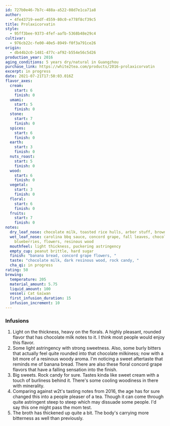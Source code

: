 ```yaml
---
id: 727b0e46-7b7c-488a-a522-08d7e1ca71a8
author:
  - 4fe43719-eedf-4559-80c0-e778f8cf39c5
title: Prolaxicorvatin
style:
  - 95ff3bee-9373-4fef-aafb-5368b48e29c4
cultivar:
  - 976cb22c-fe00-40e5-8949-f0f3a791ce26
origin:
  - db44b2c0-1481-477c-af92-b554e56c5d26
production_year: 2016
aging_conditions: 5 years dry/natural in Guangzhou
purchase_link: https://white2tea.com/products/2016-prolaxicorvatin
excerpt: in progress
date: 2021-07-21T17:50:03.016Z
flavor_axes:
  cream:
    start: 6
    finish: 0
  umami:
    start: 5
    finish: 0
  stone:
    start: 7
    finish: 0
  spices:
    start: 6
    finish: 0
  earth:
    start: 3
    finish: 0
  nuts_roast:
    start: 5
    finish: 0
  wood:
    start: 6
    finish: 0
  vegetal:
    start: 3
    finish: 0
  floral:
    start: 6
    finish: 0
  fruits:
    start: 7
    finish: 0
notes:
  dry_leaf_nose: chocolate milk, toasted rice hulls, arbor stuff, brown sugar
  wet_leaf_nose: carolina bbq sauce, concord grape, fall leaves, chocolate covered
    blueberries, flowers, resinous wood
  mouthfeel: light thickness, puckering astringency
  empty_cup: peanut brittle, hard sugar
  finish: "banana bread, concord grape flowers, "
  taste: "chocolate milk, dark resinous wood, rock candy, "
  cha_qi: in progress
rating: 50
brewing:
  temperature: 205
  material_amount: 5.75
  liquid_amount: 100
  vessel: Cat Gaiwan
  first_infusion_duration: 15
  infusion_increment: 10
---
```

### Infusions

1. Light on the thickness, heavy on the florals. A highly pleasant, rounded flavor that has chocolate milk notes to it. I think most people would enjoy this flavor.
2. Some light astringency with strong sweetness. Also, some burly bitters that actually feel quite rounded into that chocolate milkiness; now with a bit more of a resinous woody aroma. I'm noticing a sweet aftertaste that reminds me of banana bread. There are also these floral concord grape flavors that have a falling sensation into the finish.
3. Big sweets. Rock candy for sure. Tastes kinda like sweet cream with a touch of burliness behind it. There's some cooling woodiness in there with minerality.
4. Comparing against w2t's tasting notes from 2016, the age has for sure changed this into a people pleaser of a tea. Though it can come through quite astringent steep to steep which may dissuade some people. I'd say this one might pass the mom test.
5. The broth has thickened up quite a bit. The body's carrying more bitterness as well than previously.